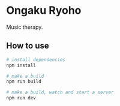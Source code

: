 # Ongaku Ryoho

Music therapy.


## How to use

```bash
# install dependencies
npm install

# make a build
npm run build

# make a build, watch and start a server
npm run dev
```
